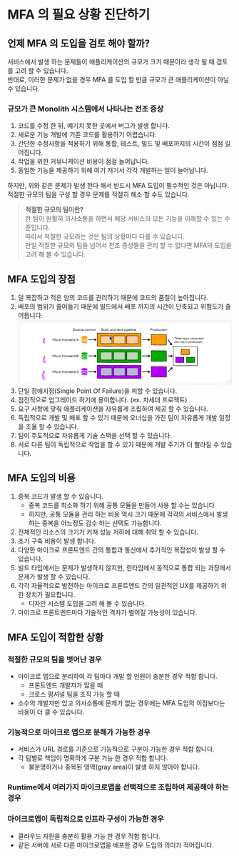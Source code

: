 # MFA 의 필요 상황 진단하기

## 언제 MFA 의 도입을 검토 해야 할까?

서비스에서 발생 하는 문제들이 애플리케이션의 규모가 크기 때문이라 생각 될 때 검토를 고려 할 수 있습니다.  
반대로, 이러한 문제가 없을 경우 MFA 를 도입 할 만큼 규모가 큰 애플리케이션이 아닐 수 있습니다.

### 규모가 큰 Monolith 시스템에서 나타나는 전조 증상

1. 코드를 수정 한 뒤, 예기치 못한 곳에서 버그가 발생 합니다.
2. 새로운 기능 개발에 기존 코드를 활용하기 어렵습니다.
3. 간단한 수정사항을 적용하기 위해 통합, 테스트, 빌드 및 배포까지의 시간이 점점 길어집니다.
4. 작업을 위한 커뮤니케이션 비용이 점점 늘어납니다.
5. 동일한 기능을 제공하기 위해 여기 저기서 각각 개발하는 일이 늘어납니다.

하지만, 위와 같은 문제가 발생 한다 해서 반드시 MFA 도입이 필수적인 것은 아닙니다.  
적절한 규모의 팀을 구성 할 경우 문제를 적절히 해소 할 수도 있습니다.

> **적절한 규모의 팀이란?**  
> 한 팀이 원활히 의사소통을 하면서 해당 서비스의 모든 기능을 이해할 수 있는 수준입니다.  
> 따라서 적절한 규모라는 것은 팀의 상황마다 다를 수 있습니다.   
> 만일 적절한 규모의 팀을 넘어서 전조 증상들을 관리 할 수 없다면 MFA의 도입을 고려 해 볼 수 있습니다.

## MFA 도입의 장점

1. 덜 복잡하고 적은 양의 코드를 관리하기 때문에 코드의 품질이 높아집니다.
2. 배포의 범위가 줄어들기 때문에 빌드에서 배포 까지의 시간이 단축되고 위험도가 줄어듭니다.  
![MFA CI 파이프라인](images/micro-frontends-ci-pipeline.png)
3. 단일 장애지점(Single Point Of Failure)을 피할 수 있습니다.
4. 점진적으로 업그레이드 하기에 용이합니다. (ex. 차세대 프로젝트)
5. 요구 사항에 맞춰 애플리케이션을 자유롭게 조립하여 제공 할 수 있습니다.
6. 독립적으로 개발 및 배포 할 수 있기 때문에 오너십을 가진 팀이 자유롭게 개발 일정을 조율 할 수 있습니다.
7. 팀이 주도적으로 자유롭게 기술 스택을 선택 할 수 있습니다.
8. 서로 다른 팀이 독립적으로 작업을 할 수 있기 때문에 개발 주기가 더 빨라질 수 있습니다.

## MFA 도입의 비용

1. 중복 코드가 발생 할 수 있습니다.
   * 중복 코드를 최소화 하기 위해 공통 모듈을 만들어 사용 할 수는 있습니다
   * 하지만, 공통 모듈을 관리 하는 비용 역시 크기 때문에 각각의 서비스에서 발생 하는 중복을 어느정도 감수 하는 선택도 가능합니다.
2. 전체적인 리소스의 크기가 커져 성능 저하에 대해 취약 할 수 있습니다.
3. 초기 구축 비용이 발생 합니다.
4. 다양한 마이크로 프론트엔드 간의 통합과 통신에서 추가적인 복잡성이 발생 할 수 있습니다.
5. 빌드 타임에서는 문제가 발생하지 않지만, 런타임에서 동적으로 통합 되는 과정에서 문제가 발생 할 수 있습니다.
6. 각각 자율적으로 발전하는 마이크로 프론트엔드 간의 일관적인 UX를 제공하기 위한 장치가 필요합니다.
   * 디자인 시스템 도입을 고려 해 볼 수 있습니다.
7. 마이크로 프론트엔드마다 기술적인 격차가 벌어질 가능성이 있습니다.

## MFA 도입이 적합한 상황

### 적절한 규모의 팀을 벗어난 경우
* 마이크로 앱으로 분리하여 각 팀마다 개발 할 인원이 충분한 경우 적합 합니다.
  * 프론트엔드 개발자가 많을 때
  * 크로스 펑셔널 팀을 조직 가능 할 때
* 소수의 개발자만 있고 의사소통에 문제가 없는 경우에는 MFA 도입의 이점보다는 비용이 더 클 수 있습니다.

### 기능적으로 마이크로 앱으로 분해가 가능한 경우
* 서비스가 URL 경로를 기준으로 기능적으로 구분이 가능한 경우 적합 합니다.
* 각 팀별로 책임이 명확하게 구분 가능 한 경우 적합 합니다.
  * 불분명하거나 중복된 영역(gray area)이 발생 하지 않아야 합니다.

### Runtime에서 여러가지 마이크로앱을 선택적으로 조립하여 제공해야 하는 경우

### 마이크로앱이 독립적으로 인프라 구성이 가능한 경우
* 클라우드 자원을 충분히 활용 가능 한 경우 적합 합니다.
* 같은 서버에 서로 다른 마이크로앱을 배포한 경우 도입의 의미가 적어집니다.

